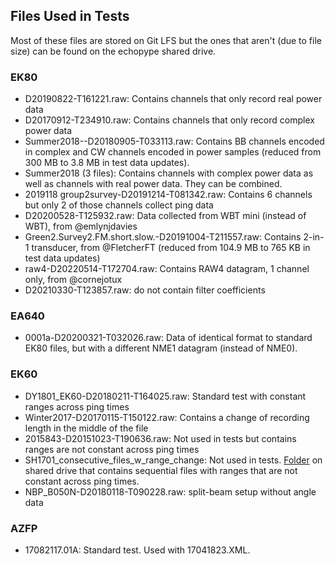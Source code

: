 ## Files Used in Tests
Most of these files are stored on Git LFS but the ones that aren't (due to file size) can be found on the echopype shared drive.


### EK80

- D20190822-T161221.raw: Contains channels that only record real power data
- D20170912-T234910.raw: Contains channels that only record complex power data
- Summer2018--D20180905-T033113.raw: Contains BB channels encoded in complex and CW channels encoded in power samples (reduced from 300 MB to 3.8 MB in test data updates).
- Summer2018 (3 files): Contains channels with complex power data as well as channels with real power data. They can be combined.
- 2019118 group2survey-D20191214-T081342.raw: Contains 6 channels but only 2 of those channels collect ping data
- D20200528-T125932.raw: Data collected from WBT mini (instead of WBT), from @emlynjdavies
- Green2.Survey2.FM.short.slow.-D20191004-T211557.raw: Contains 2-in-1 transducer, from @FletcherFT (reduced from 104.9 MB to 765 KB in test data updates)
- raw4-D20220514-T172704.raw: Contains RAW4 datagram, 1 channel only, from @cornejotux
- D20210330-T123857.raw: do not contain filter coefficients

### EA640
- 0001a-D20200321-T032026.raw: Data of identical format to standard EK80 files, but with a different NME1 datagram (instead of NME0).


### EK60
- DY1801_EK60-D20180211-T164025.raw: Standard test with constant ranges across ping times
- Winter2017-D20170115-T150122.raw: Contains a change of recording length in the middle of the file
- 2015843-D20151023-T190636.raw: Not used in tests but contains ranges are not constant across ping times
- SH1701_consecutive_files_w_range_change: Not used in tests. [Folder](https://drive.google.com/drive/u/1/folders/1PaDtL-xnG5EK3N3P1kGlXa5ub16Yic0f) on shared drive that contains sequential files with ranges that are not constant across ping times.
- NBP_B050N-D20180118-T090228.raw: split-beam setup without angle data

### AZFP
- 17082117.01A: Standard test. Used with 17041823.XML.
